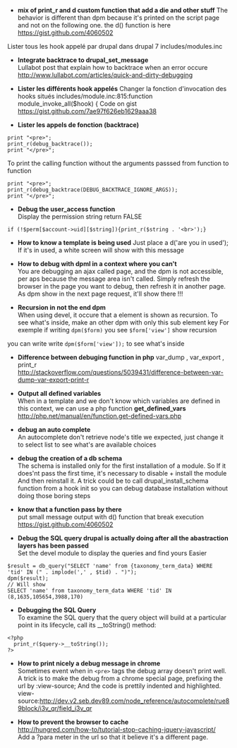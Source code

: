 * **mix of print_r and d custom function that add a die and other stuff**
The behavior is different than dpm because it's printed on the script page and not on the following one. 
the d() function is here https://gist.github.com/4060502

Lister tous les hook appelé par drupal 
dans drupal 7
includes/modules.inc


* **Integrate backtrace to drupal_set_message**    
Lullabot post that explain how to backtrace when an error occure
http://www.lullabot.com/articles/quick-and-dirty-debugging


* **Lister les différents hook appelés**
Changer la fonction d'invocation des hooks situés 
includes/module.inc:815:function module_invoke_all($hook) {
Code on gist https://gist.github.com/7ae97f626eb1629aaa38

* **Lister les appels de fonction (backtrace)**
```
print "<pre>";
print_r(debug_backtrace());
print "</pre>";
```
To print the calling function without the arguments passsed from function to function 
```
print "<pre>";
print_r(debug_backtrace(DEBUG_BACKTRACE_IGNORE_ARGS));
print "</pre>";
```

* **Debug the user_access function**   
Display the permission string return FALSE   
```
if (!$perm[$account->uid][$string]){print_r($string . '<br>');}
```

* **How to know a template is being used**
Just place a d('are you in used');
If it's in used, a white screen will show with this message 

* **How to debug with dpml in a context where you can't**   
You are debugging an ajax called page, and the dpm is not accessible, per aps because the message area isn't called. Simply refresh the browser in the page you want to debug, then refresh it in another page. As dpm show in the next page request, it'll show there !!!

* **Recursion in not the end dpm**   
When using devel, it occure that a element is shown as recursion. 
To see what's inside, make an other dpm with only this sub element key 
For exemple 
if writing ``dpm($form)``
you see
``$form['view']`` show recursion 

you can write write ``dpm($form['view']);``
to see what's inside

* **Difference between debuging function in php** var_dump , var_export , print_r   
http://stackoverflow.com/questions/5039431/difference-between-var-dump-var-export-print-r

* **Output all defined variables**   
When in a template and we don't know which variables are defined in this context, we can use a php function 
**get_defined_vars** 
http://php.net/manual/en/function.get-defined-vars.php

* **debug an auto complete**   
An autocomplete don't retrieve node's title we expected, just change it to select list to see what's are available choices

* **debug the creation of a db schema**    
The schema is installed only for the first installation of a module. 
So If it does'nt pass the first time, it's necessary to disable + install the module 
And then reinstall it. A trick could be to call drupal_install_schema function from a hook init so you can debug database installation without doing those boring steps

* **know that a function pass by there**    
put small message output with d() function that break execution
https://gist.github.com/4060502 

* **Debug the SQL query drupal is actually doing after all the abastraction layers has been passed**   
Set the devel module to display the queries and find yours
Easier 
```
$result = db_query("SELECT 'name' from {taxonomy_term_data} WHERE 'tid' IN (" . implode(',' , $tid) . ")");
dpm($result);
// Will show
SELECT 'name' from taxonomy_term_data WHERE 'tid' IN (8,1635,105654,3988,170)
```
* **Debugging the SQL Query**   
To examine the SQL query that the query object will build at a particular point in its lifecycle, call its __toString() method:
```
<?php
  print_r($query->__toString());
?>
```

* **How to print nicely a debug message in chrome**    
Sometimes event when in ````<pre>```` tags the debug array doesn't print well. 
A trick is to make the debug from a chrome special page,  prefixing the url by :view-source; 
And the code is prettily indented and highlighted.
view-source:http://dev.v2.seb.dev89.com/node_reference/autocomplete/rue89block/i3v_qr/field_i3v_qr

* **How to prevent the browser to cache**   
http://hungred.com/how-to/tutorial-stop-caching-jquery-javascript/    
Add a ?para meter in the url so that it believe it's a different page. 
